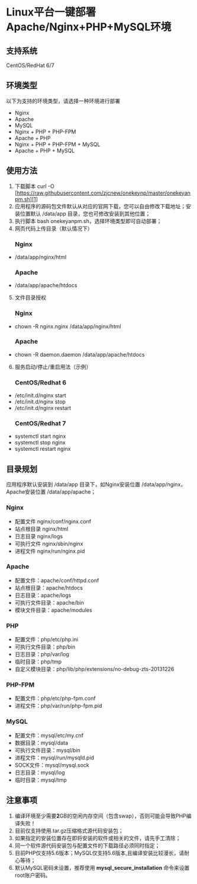 Linux平台一键部署Apache/Nginx+PHP+MySQL环境
======

## 支持系统
CentOS/RedHat 6/7

## 环境类型        

 以下为支持的环境类型，请选择一种环境进行部署
 - Nginx
 - Apache
 - MySQL
 - Nginx + PHP + PHP-FPM
 - Apache + PHP
 - Nginx + PHP + PHP-FPM + MySQL
 - Apache + PHP + MySQL

## 使用方法
 

 1. 下载脚本 curl -O [https://raw.githubusercontent.com/zjcnew/onekeynp/master/onekeyanpm.sh][1]
 2. 应用程序的源码包文件默认从对应的官网下载，您可以自由修改下载地址；安装位置默认 /data/app 目录，您也可修改安装到其他位置；
 3. 执行脚本 bash onekeyanpm.sh，选择环境类型即可自动部署；
 4. 网页代码上传目录（默认情况下）
     ### **Nginx**
- /data/app/nginx/html
     ### **Apache**
- /data/app/apache/htdocs
 5. 文件目录授权
     ### **Nginx**
- chown -R nginx.nginx /data/app/nginx/html
     ### **Apache**
- chown -R daemon.daemon /data/app/apache/htdocs
6. 服务启动/停止/重启用法（示例）
      ###  CentOS/Redhat **6**
 - /etc/init.d/nginx start
 - /etc/init.d/nginx stop
 - /etc/init.d/nginx restart
      ### CentOS/Redhat **7**
 - systemctl start nginx
 - systemctl stop nginx
 - systemctl restart nginx

 
## 目录规划

应用程序默认安装到 /data/app 目录下，如Nginx安装位置  /data/app/nginx，Apache安装位置 /data/app/apache；

 ### Nginx
 - 配置文件  nginx/conf/nginx.conf
 - 站点根目录  nginx/html
 - 日志目录 nginx/logs
 - 可执行文件 nginx/sbin/nginx
 - 进程文件 nginx/run/nginx.pid

### Apache

 - 配置文件：apache/conf/httpd.conf 
 - 站点根目录：apache/htdocs
 - 日志目录：apache/logs
 - 可执行文件目录：apache/bin
 - 模块文件目录：apache/modules

### PHP

 - 配置文件：php/etc/php.ini
 - 可执行文件目录：php/bin
 - 日志目录：php/var/log
 - 临时目录：php/tmp
 - 自定义模块目录：php/lib/php/extensions/no-debug-zts-20131226

### PHP-FPM

 - 配置文件：php/etc/php-fpm.conf
 - 进程文件：php/var/run/php-fpm.pid

### MySQL

 - 配置文件：mysql/etc/my.cnf
 - 数据目录：mysql/data
 - 可执行文件目录：mysql/bin
 - 进程文件：mysql/run/mysqld.pid
 - SOCK文件：mysql/mysql.sock
 - 日志目录：mysql/log
 - 临时目录：mysql/tmp


## 注意事项

 1. 编译环境至少需要**2**GB的空闲内存空间（包含swap），否则可能会导致PHP编译失败！
 2. 目前仅支持使用.tar.gz压缩格式源代码安装包；
 3. 如果指定的安装位置存在即将安装的软件或相关的文件，请先手工清除；
 4. 同一个软件源代码安装包与配置文件的下载路径必须同时指定；
 5. 目前PHP仅支持5.6版本；MySQL仅支持5.6版本,且编译安装比较漫长，请耐心等待；
 6. 默认MySQL密码未设置，推荐使用 **mysql_secure_installation** 命令来设置root账户密码。

  [1]: https://raw.githubusercontent.com/zjcnew/onekeynp/master/onekeyanpm.sh